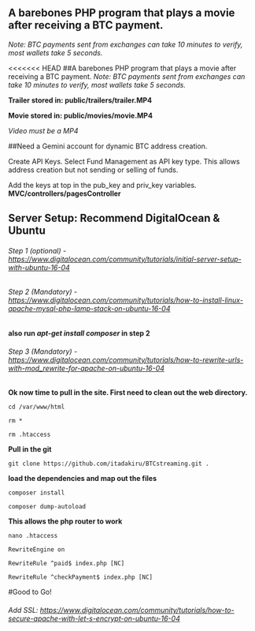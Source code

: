 
## A barebones PHP program that plays a movie after receiving a BTC payment.
*Note: BTC payments sent from exchanges can take 10 minutes to verify, most wallets take 5 seconds.*

<<<<<<< HEAD
##A barebones PHP program that plays a movie after receiving a BTC payment.
*Note: BTC payments sent from exchanges can take 10 minutes to verify, most wallets take 5 seconds.*

**Trailer stored in: public/trailers/trailer.MP4**

**Movie stored in: public/movies/movie.MP4**

*Video must be a MP4*


##Need a Gemini account for dynamic BTC address creation.

  Create API Keys. Select Fund Management as API key type. This allows
  address creation but not sending or selling of funds.

  Add the keys at top in the pub_key and priv_key variables.
 **MVC/controllers/pagesController**


## Server Setup: Recommend DigitalOcean & Ubuntu

###### Step 1 (optional) - https://www.digitalocean.com/community/tutorials/initial-server-setup-with-ubuntu-16-04

###### Step 2 (Mandatory) - https://www.digitalocean.com/community/tutorials/how-to-install-linux-apache-mysql-php-lamp-stack-on-ubuntu-16-04

**also run *apt-get install composer* in step 2**

###### Step 3 (Mandatory) - https://www.digitalocean.com/community/tutorials/how-to-rewrite-urls-with-mod_rewrite-for-apache-on-ubuntu-16-04

**Ok now time to pull in the site. First need to clean out the web directory.**

    cd /var/www/html

    rm *

    rm .htaccess


**Pull in the git**

    git clone https://github.com/itadakiru/BTCstreaming.git .

**load the dependencies and map out the files**

    composer install

    composer dump-autoload

**This allows the php router to work**

    nano .htaccess

    RewriteEngine on

    RewriteRule ^paid$ index.php [NC]

    RewriteRule ^checkPayment$ index.php [NC]


#Good to Go!


###### Add SSL: https://www.digitalocean.com/community/tutorials/how-to-secure-apache-with-let-s-encrypt-on-ubuntu-16-04
